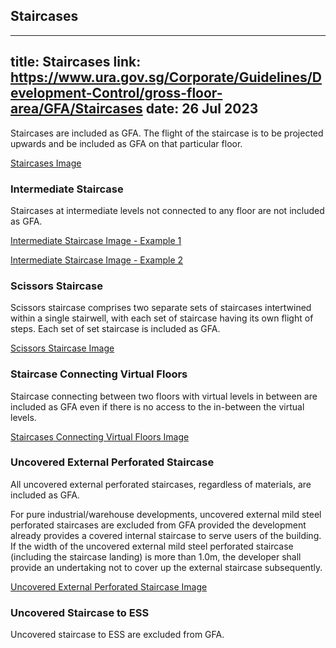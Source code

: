 
## Staircases
---
title: Staircases
link: https://www.ura.gov.sg/Corporate/Guidelines/Development-Control/gross-floor-area/GFA/Staircases
date: 26 Jul 2023
---

Staircases are included as GFA. The flight of the staircase is to be projected upwards and be included as GFA on that particular floor.

[Staircases Image](https://www.ura.gov.sg/-/media/Corporate/Guidelines/Development-control/GFA/GFA-10-staircases_final.jpg?h=809&w=1000)

### Intermediate Staircase

Staircases at intermediate levels not connected to any floor are not included as GFA.

[Intermediate Staircase Image - Example 1](https://www.ura.gov.sg/-/media/Corporate/Guidelines/Development-control/GFA/GFA-61-Intermediate-Staircase-2_final.jpg?h=817&w=1000)

[Intermediate Staircase Image - Example 2](https://www.ura.gov.sg/-/media/Corporate/Guidelines/Development-control/GFA/GFA-60-Intermediate-Staircase-1_final.jpg?h=699&w=1000)

### Scissors Staircase

Scissors staircase comprises two separate sets of staircases intertwined within a single stairwell, with each set of staircase having its own flight of steps. Each set of set staircase is included as GFA.

[Scissors Staircase Image](https://www.ura.gov.sg/-/media/Corporate/Guidelines/Development-control/GFA/GFA-10B-staircases_final.jpg?h=565&w=1000)

### Staircase Connecting Virtual Floors

Staircase connecting between two floors with virtual levels in between are included as GFA even if there is no access to the in-between the virtual levels.

[Staircases Connecting Virtual Floors Image](https://www.ura.gov.sg/-/media/Corporate/Guidelines/Development-control/GFA/GFA-62-Staircases-Connecting-Virtual-Floors_final.jpg?h=760&w=1000)

### Uncovered External Perforated Staircase

All uncovered external perforated staircases, regardless of materials, are included as GFA.

For pure industrial/warehouse developments, uncovered external mild steel perforated staircases are excluded from GFA provided the development already provides a covered internal staircase to serve users of the building. If the width of the uncovered external mild steel perforated staircase (including the staircase landing) is more than 1.0m, the developer shall provide an undertaking not to cover up the external staircase subsequently.

[Uncovered External Perforated Staircase Image](https://www.ura.gov.sg/-/media/Corporate/Guidelines/Development-control/GFA/GFA-63-Uncovered-Staircases-to-ESS_final.jpg?h=1212&w=1000)

### Uncovered Staircase to ESS

Uncovered staircase to ESS are excluded from GFA.
